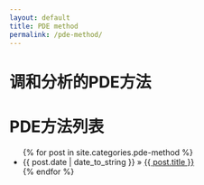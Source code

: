 ```yaml
---
layout: default
title: PDE method
permalink: /pde-method/
---
```

# 调和分析的PDE方法

<div id="home">
    <h1>PDE方法列表</h1>
    <ul class="posts">
        {% for post in site.categories.pde-method %}
        <li><span>{{ post.date | date_to_string }}</span> &raquo; <a href="{{ post.url }}">{{ post.title }}</a></li>
        {% endfor %}
    </ul>
</div>